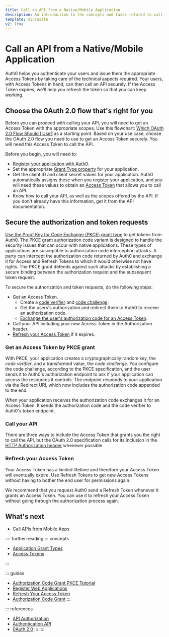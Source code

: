 ```yaml
---
title: Call an API from a Native/Mobile Application
description: An introduction to the concepts and tasks related to calling an API from a native/mobile application. 
template: microsite
v2: True
---
```


# Call an API from a Native/Mobile Application

Auth0 helps you authenticate your users and issue them the appropriate Access Tokens by taking care of the technical aspects required. Your users, with Access Tokens in hand, can then call an API securely. If the Access Token expires, we'll help you refresh the token so that you can keep working.

## Choose the 0Auth 2.0 flow that's right for you

Before you can proceed with calling your API, you will need to get an Access Token with the appropriate scopes. Use this flowchart: [Which OAuth 2.0 Flow Should I Use?](/api-auth/which-oauth-flow-to-use) as a starting point. Based on your use case, choose the OAuth 2.0 flow you need to use to get an Access Token securely. You will need this Access Token to call the API.

Before you begin, you will need to:

- [Register your application with Auth0](/applications/webapps). 
- Set the appropriate [Grant Type property](/applications/application-grant-types) for your application.
- Get the client ID and client secret values for your application. Auth0 automatically assigns these when you register your application, and you will need these values to obtain an [Access Token](/tokens/overview-access-tokens) that allows you to call an API.
- Know how to call your API, as well as the scopes offered by the API. If you don't already have this information, get it from the API documentation.

## Secure the authorization and token requests

[Use the Proof Key for Code Exchange (PKCE) grant type](/api-auth/tutorials/authorization-code-grant-pkce) to get tokens from Auth0. The PKCE grant authorization code variant is designed to handle the security issues that can occur with native applications. These types of applications are susceptible to authorization code interception attacks. A party can intercept the authorization code returned by Auth0 and exchange it for Access and Refresh Tokens to which it would otherwise not have rights. The PKCE grant defends against such attacks by establishing a secure binding between the authorization request and the subsequent token request. 

To secure the authorization and token requests, do the following steps:

* Get an Access Token.
  * Create a [code verifier](/api-auth/tutorials/authorization-code-grant-pkce#1-create-a-code-verifier) and [code challenge](/api-auth/tutorials/authorization-code-grant-pkce#2-create-a-code-challenge).
  * Get the users's authorization and redirect them to Auth0 to receive an authorization code.
  * [Exchange the user's authorization code for an Access Token](/api-auth/tutorials/authorization-code-grant#2-exchange-the-authorization-code-for-an-access-token).
* Call your API including your new Access Token in the Authorization header.
* [Refresh your Access Token](/tokens/refresh-token/current#use-a-refresh-token) if it expires.

### Get an Access Token by PKCE grant

With PKCE, your application creates a cryptographically random key, the *code verifier*, and a transformed value, the *code challenge*. You configure the code challenge, according to the PKCE specification, and the user sends it to Auth0's authorization endpoint to ask if your application can access the resources it controls. The endpoint responds to your application via the Redirect URI, which now includes the authorization code appended to the end. 

When your application receives the authorization code exchanges it for an Access Token. It sends the authorization code and the code verifier to Auth0's token endpoint. 

### Call your API

There are three ways to include the Access Token that grants you the right to call the API, but the OAuth 2.0 specification calls for its inclusion in the [HTTP Authorization header](/api-auth/tutorials/authorization-code-grant#3-call-the-api) whenever possible. 

### Refresh your Access Token

Your Access Token has a limited lifetime and therefore your Access Token will eventually expire. Use Refresh Tokens to get new Access Tokens without having to bother the end user for permissions again. 

We recommend that you request Auth0 send a Refresh Token whenever it grants an Access Token. You can use it to refresh your Access Token without going through the authorization process again.

## What's next

* [Call APIs from Mobile Apps](/api-auth/grant/authorization-code-pkce)

:::: further-reading
::: concepts
* [Application Grant Types](/applications/application-grant-types)
* [Access Tokens](/tokens/overview-access-tokens)

:::

::: guides
* [Authorization Code Grant PKCE Tutorial](/api-auth/tutorials/authorization-code-grant-pkce)
* [Register Web Applications](/applications/webapps)
* [Refresh Your Access Token](/tokens/refresh-token/current#use-a-refresh-token)
* [Authorization Code Grant](/api-auth/tutorials/authorization-code-grant)
:::

::: references
* [API Authorization](/api-auth)
* [Authentication API](/api/authentication)
* [0Auth 2.0](/protocols/oauth2)
:::
::::